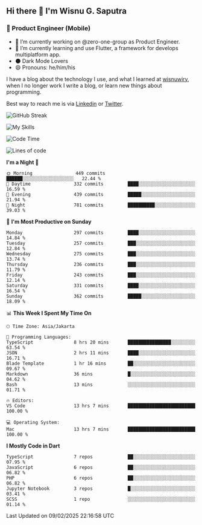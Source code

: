## Hi there 👋 I'm Wisnu G. Saputra

### :mobile_phone_off: Product Engineer (Mobile)

- 🔭 I’m currently working on @zero-one-group as Product Engineer.
- 🌱 I’m currently learning and use Flutter, a framework for develops multiplatform app.
- 🌑 Dark Mode Lovers
- 😄 Pronouns: he/him/his

I have a blog about the technology I use, and what I learned at [wisnuwiry](https://wisnuwiry.space/), when I no longer work I write a blog, or learn new things about programming.

Best way to reach me is via [Linkedin](https://www.linkedin.com/in/wisnu-saputra/) or [Twitter](https://twitter.com/wisnuwiry).

![GitHub Streak](https://streak-stats.demolab.com?user=wisnuwiry&theme=dark&hide_border=true)

![My Skills](https://skillicons.dev/icons?i=dart,flutter,kotlin,swift,go,js,css,neovim,git,linux&perline=5)

<!--START_SECTION:waka-->
![Code Time](http://img.shields.io/badge/Code%20Time-1%2C698%20hrs%2034%20mins-blue)

![Lines of code](https://img.shields.io/badge/From%20Hello%20World%20I%27ve%20Written-3.9%20million%20lines%20of%20code-blue)

**I'm a Night 🦉** 

```text
🌞 Morning                449 commits         ██████░░░░░░░░░░░░░░░░░░░   22.44 % 
🌆 Daytime                332 commits         ████░░░░░░░░░░░░░░░░░░░░░   16.59 % 
🌃 Evening                439 commits         █████░░░░░░░░░░░░░░░░░░░░   21.94 % 
🌙 Night                  781 commits         ██████████░░░░░░░░░░░░░░░   39.03 % 
```
📅 **I'm Most Productive on Sunday** 

```text
Monday                   297 commits         ████░░░░░░░░░░░░░░░░░░░░░   14.84 % 
Tuesday                  257 commits         ███░░░░░░░░░░░░░░░░░░░░░░   12.84 % 
Wednesday                275 commits         ███░░░░░░░░░░░░░░░░░░░░░░   13.74 % 
Thursday                 236 commits         ███░░░░░░░░░░░░░░░░░░░░░░   11.79 % 
Friday                   243 commits         ███░░░░░░░░░░░░░░░░░░░░░░   12.14 % 
Saturday                 331 commits         ████░░░░░░░░░░░░░░░░░░░░░   16.54 % 
Sunday                   362 commits         █████░░░░░░░░░░░░░░░░░░░░   18.09 % 
```


📊 **This Week I Spent My Time On** 

```text
🕑︎ Time Zone: Asia/Jakarta

💬 Programming Languages: 
TypeScript               8 hrs 20 mins       ████████████████░░░░░░░░░   63.54 % 
JSON                     2 hrs 11 mins       ████░░░░░░░░░░░░░░░░░░░░░   16.71 % 
Blade Template           1 hr 16 mins        ██░░░░░░░░░░░░░░░░░░░░░░░   09.67 % 
Markdown                 36 mins             █░░░░░░░░░░░░░░░░░░░░░░░░   04.62 % 
Bash                     13 mins             ░░░░░░░░░░░░░░░░░░░░░░░░░   01.71 % 

🔥 Editors: 
VS Code                  13 hrs 7 mins       █████████████████████████   100.00 % 

💻 Operating System: 
Mac                      13 hrs 7 mins       █████████████████████████   100.00 % 
```

**I Mostly Code in Dart** 

```text
TypeScript               7 repos             ██░░░░░░░░░░░░░░░░░░░░░░░   07.95 % 
JavaScript               6 repos             ██░░░░░░░░░░░░░░░░░░░░░░░   06.82 % 
PHP                      6 repos             ██░░░░░░░░░░░░░░░░░░░░░░░   06.82 % 
Jupyter Notebook         3 repos             █░░░░░░░░░░░░░░░░░░░░░░░░   03.41 % 
SCSS                     1 repo              ░░░░░░░░░░░░░░░░░░░░░░░░░   01.14 % 
```




 Last Updated on 09/02/2025 22:16:58 UTC
<!--END_SECTION:waka-->
